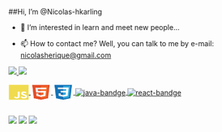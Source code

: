 ##Hi, I’m @Nicolas-hkarling

- 👀 I’m interested in learn and meet new people...
  
- 📫 How to contact me? Well, you can talk to me by e-mail: nicolasherique@gmail.com

<div>
  <a href="https://github.com/Nicolas-hkarling">
  <img height="150em"  src="https://github-readme-stats.vercel.app/api?username=Nicolas-hkarling&show_icons=true&theme=dark&include_all_commits=true&count_private=true"/>
  <img height="150em"  src="https://github-readme-stats.vercel.app/api/top-langs/?username=Nicolas-hkarling&layout=compact&langs_count=7&theme=dark"/>
</div>
<div style="display: inline_block"><br>
  <img align="center" alt="Js-bandge" height="30" width="40" src="https://raw.githubusercontent.com/devicons/devicon/master/icons/javascript/javascript-plain.svg">
  <img align="center" alt="HTML-bandge" height="30" width="40" src="https://raw.githubusercontent.com/devicons/devicon/master/icons/html5/html5-original.svg">
  <img align="center" alt="CSS-bandge" height="30" width="40" src="https://raw.githubusercontent.com/devicons/devicon/master/icons/css3/css3-original.svg">
  <img align="center" alt="java-bandge" height="30" width="100" src="https://img.shields.io/badge/Java-ED8B00?style=for-the-badge&logo=java&logoColor=white">
   <img align="center" alt="react-bandge" height="30" width="100" src="https://img.shields.io/badge/React-20232A?style=for-the-badge&logo=react&logoColor=61DAFB">
</div>
<br>
<div> 

 <a href="#" target="_blank"><img src="https://img.shields.io/badge/Discord-7289DA?style=for-the-badge&logo=discord&logoColor=white" target="_blank"></a> 
  <a href = "mailto:nicolasherique8@gmail.com"><img src="https://img.shields.io/badge/-Gmail-%23333?style=for-the-badge&logo=gmail&logoColor=white" target="_blank"></a>
  <a href="https://www.linkedin.com/in/nicolas-karling-53246620a//" target="_blank"><img src="https://img.shields.io/badge/-LinkedIn-%230077B5?style=for-the-badge&logo=linkedin&logoColor=white" target="_blank"></a> 
</div>
